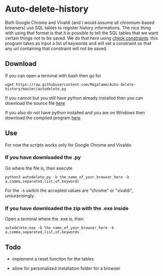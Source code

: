 # Auto-delete-history

Both Google Chrome and Vivaldi (and I would assume all chromium-based browsers) use SQL tables to register history informations. 
The nice thing with using that format is that it is possible to tell the SQL tables that we want certain things not to be saved. 
We do that here using [check constraints](https://www.w3schools.com/sql/sql_check.asp): this program takes as input a list of keywords
and will set a constraint so that any url containing that constraint will not be saved. 

## Download

If you can open a terminal with bash then go for

`wget https://raw.githubusercontent.com/Magalame/Auto-delete-history/master/autodelete.py`

If you cannot but you still have python already installed then you can download the source file [here](https://github.com/Magalame/Auto-delete-history/raw/master/autodelete.zip)

If you also do not have python installed and you are on Windows then download the compiled program [here](https://github.com/Magalame/Auto-delete-history/raw/master/autodeletehistory.zip)

## Use

For now the scripts works only for Google Chrome and Vivaldo

### If you have downloaded the .py

Go where the file is, then execute 

`python3 autodelete.py -b the_name_of_your_browser_here -k a,comma,separated,list,of,keywords`

For the `-b` switch the accepted values are "chrome" or "vivaldi", unsurprisingly. 

### If you have downloaded the zip with the .exe inside

Open a terminal where the .exe is, then 

`autodelete.exe -b the_name_of_your_browser_here -k a,comma,separated,list,of,keywords`

## Todo

* implement a reset function for the tables

* allow for personalized installation folder for a browser
